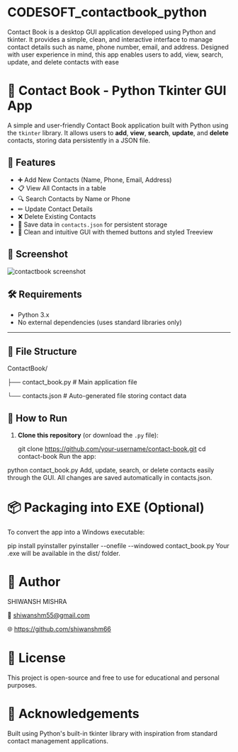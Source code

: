 # CODESOFT_contactbook_python
Contact Book is a desktop GUI application developed using Python and tkinter. It provides a simple, clean, and interactive interface to manage contact details such as name, phone number, email, and address.  Designed with user experience in mind, this app enables users to add, view, search, update, and delete contacts with ease

# 📒 Contact Book - Python Tkinter GUI App

A simple and user-friendly Contact Book application built with Python using the `tkinter` library. It allows users to **add**, **view**, **search**, **update**, and **delete** contacts, storing data persistently in a JSON file.


## 🧰 Features

- ➕ Add New Contacts (Name, Phone, Email, Address)
- 📋 View All Contacts in a table
- 🔍 Search Contacts by Name or Phone
- ✏ Update Contact Details
- ❌ Delete Existing Contacts
- 💾 Save data in `contacts.json` for persistent storage
- 🎨 Clean and intuitive GUI with themed buttons and styled Treeview


## 📸 Screenshot
![contactbook  screenshot](https://github.com/user-attachments/assets/97a14dd8-4cce-4098-a73d-08599f6e55e2)


## 🛠️ Requirements

- Python 3.x  
- No external dependencies (uses standard libraries only)

---

## 📁 File Structure

ContactBook/

├── contact_book.py # Main application file

└── contacts.json # Auto-generated file storing contact data



## 🚀 How to Run

1. **Clone this repository** (or download the `.py` file):
   
   git clone https://github.com/your-username/contact-book.git
   cd contact-book
Run the app:

python contact_book.py
Add, update, search, or delete contacts easily through the GUI.
All changes are saved automatically in contacts.json.

# 📦 Packaging into EXE (Optional)
To convert the app into a Windows executable:

pip install pyinstaller
pyinstaller --onefile --windowed contact_book.py
Your .exe will be available in the dist/ folder.

# 👤 Author
   SHIWANSH MISHRA
   
📧 shiwanshm55@gmail.com

🌐 https://github.com/shiwanshm66

# 📝 License
This project is open-source and free to use for educational and personal purposes.

# 🙌 Acknowledgements
Built using Python's built-in tkinter library with inspiration from standard contact management applications.


